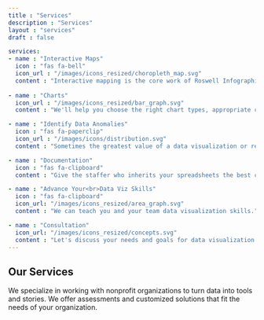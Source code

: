 ```yaml
---
title : "Services"
description : "Services"
layout : "services"
draft : false

services:
- name : "Interactive Maps"
  icon : "fas fa-bell"
  icon_url : "/images/icons_resized/choropleth_map.svg"
  content : "Interactive mapping is the core work of Roswell Infographics. Bring your data to life. Scorecard Maps. Vote Maps. Dot Maps. "
  
- name : "Charts"
  icon_url : "/images/icons_resized/bar_graph.svg"
  content : "We'll help you choose the right chart types, appropriate colors, and best user experience for data visualizations for your email, video, websites, or reports."

- name : "Identify Data Anomalies"
  icon : "fas fa-paperclip"
  icon_url : "/images/icons/distribution.svg"
  content : "Sometimes the greatest value of a data visualization or report is to help reveal (and&nbsp;correct!) errors in your data."

- name : "Documentation"
  icon : "fas fa-clipboard"
  content : "Give the staffer who inherits your spreadsheets the best chance of continuing your good work. Give 'You&#8209;6&#8209;months&#8209;from&#8209;now' the best chance, as well!"

- name : "Advance Your<br>Data Viz Skills"
  icon : "fas fa-clipboard"
  icon_url: "/images/icons_resized/area_graph.svg"
  content : "We can teach you and your team data visualization skills."

- name : "Consultation"
  icon_url: "/images/icons_resized/concepts.svg"
  content : "Let's discuss your needs and goals for data visualization."
---
```


## Our **Services**
We specialize in working with nonprofit organizations to turn data into tools and stories. We offer assessments and customized solutions that fit the needs of your organization.
